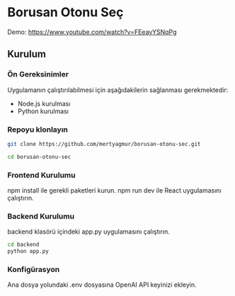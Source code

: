 # Borusan Otonu Seç

Demo: https://www.youtube.com/watch?v=FEeavYSNqPg

## Kurulum

### Ön Gereksinimler

Uygulamanın çalıştırılabilmesi için aşağıdakilerin sağlanması gerekmektedir:

- Node.js kurulması
- Python kurulması

### Repoyu klonlayın

```bash
git clone https://github.com/mertyagmur/borusan-otonu-sec.git

cd borusan-otonu-sec
```
### Frontend Kurulumu

npm install ile gerekli paketleri kurun.
npm run dev ile React uygulamasını çalıştırın.

### Backend Kurulumu

backend klasörü içindeki app.py uygulamasını çalıştırın.

```bash
cd backend
python app.py
```

### Konfigürasyon

Ana dosya yolundaki .env dosyasına OpenAI API keyinizi ekleyin.
